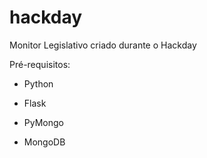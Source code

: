 hackday
=======

Monitor Legislativo criado durante o Hackday


Pré-requisitos:

* Python
* Flask
* PyMongo

* MongoDB
